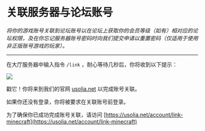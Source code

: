 # 关联服务器与论坛账号

*将你的游戏账号关联到论坛账号以在论坛上获取你的会员等级（如有）相对应的论坛权限，及在你忘记服务器账号密码时向我们提交申请以重置密码（仅适用于使用非正版账号游戏的玩家）。*

----------

在大厅服务器中输入指令 `/link` ，耐心等待几秒后，你将收到以下提示：

![](https://usolia.net/img/docs/link-account.png)

戳它！你将来到我们的官网 [usolia.net](https://usolia.net) 以完成账号关联。

如果你还没有登录，你将被要求在关联账号前登录。

为了确保你已成功完成账号关联，请访问 [https://usolia.net/account/link-minecraft](https://usolia.net/account/link-minecraft)